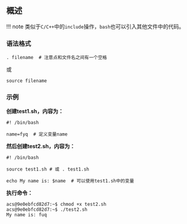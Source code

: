 ## 概述

!!! note
    类似于`C/C++`中的`include`操作，`bash`也可以引入其他文件中的代码。

### 语法格式

```shell
. filename  # 注意点和文件名之间有一个空格
```

或

```shell
source filename
```

### 示例

**创建test1.sh，内容为：**

```shell
#! /bin/bash

name=fyq  # 定义变量name
```

**然后创建test2.sh，内容为：**

```shell
#! /bin/bash

source test1.sh # 或 . test1.sh

echo My name is: $name  # 可以使用test1.sh中的变量
```

**执行命令：**

```shell
acs@9e0ebfcd82d7:~$ chmod +x test2.sh 
acs@9e0ebfcd82d7:~$ ./test2.sh 
My name is: fuq
```
